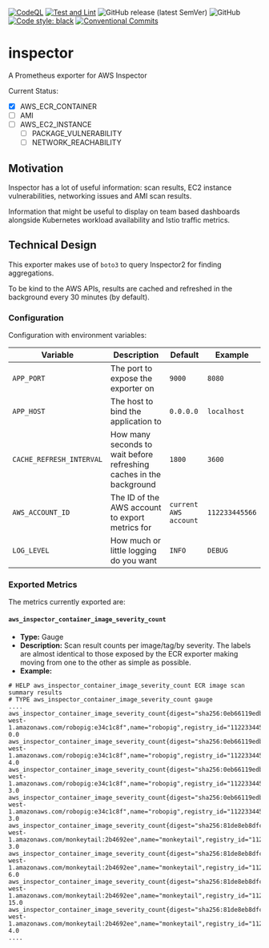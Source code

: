 [![CodeQL](https://github.com/aws-exporters/inspector/actions/workflows/codeql-analysis.yml/badge.svg)](https://github.com/aws-exporters/inspector/actions/workflows/codeql-analysis.yml)
[![Test and Lint](https://github.com/aws-exporters/inspector/actions/workflows/test-and-lint.yaml/badge.svg)](https://github.com/aws-exporters/inspector/actions/workflows/test-and-lint.yaml)
![GitHub release (latest SemVer)](https://img.shields.io/github/v/release/aws-exporters/inspector)
![GitHub](https://img.shields.io/github/license/aws-exporters/inspector)
[![Code style: black](https://img.shields.io/badge/code%20style-black-000000.svg)](https://github.com/psf/black)
[![Conventional Commits](https://img.shields.io/badge/Conventional%20Commits-1.0.0-yellow.svg)](https://conventionalcommits.org)

# inspector
A Prometheus exporter for AWS Inspector

Current Status:
- [x] AWS_ECR_CONTAINER
- [ ] AMI
- [ ] AWS_EC2_INSTANCE
  - [ ] PACKAGE_VULNERABILITY
  - [ ] NETWORK_REACHABILITY

## Motivation
Inspector has a lot of useful information: scan results, EC2 instance
vulnerabilities, networking issues and AMI scan results. 

Information that might be useful to display on team based dashboards alongside
Kubernetes workload availability and Istio traffic metrics.

## Technical Design
This exporter makes use of `boto3` to query Inspector2 for finding aggregations.

To be kind to the AWS APIs, results are cached and refreshed in the background every
30 minutes (by default).

### Configuration
Configuration with environment variables:

| Variable | Description | Default | Example |
| -------- | ----------- | ------- | ------- |
| `APP_PORT` | The port to expose the exporter on | `9000` | `8080` |
| `APP_HOST` | The host to bind the application to | `0.0.0.0` | `localhost` |
| `CACHE_REFRESH_INTERVAL` | How many seconds to wait before refreshing caches in the background | `1800` | `3600` |
| `AWS_ACCOUNT_ID` | The ID of the AWS account to export metrics for | `current AWS account` | `112233445566` |
| `LOG_LEVEL` | How much or little logging do you want | `INFO` | `DEBUG` |

### Exported Metrics
The metrics currently exported are:

#### `aws_inspector_container_image_severity_count`
- **Type:** Gauge
- **Description:** Scan result counts per image/tag/by severity. The labels are
  almost identical to those exposed by the ECR exporter making moving from one to
  the other as simple as possible.
- **Example:**
```
# HELP aws_inspector_container_image_severity_count ECR image scan summary results
# TYPE aws_inspector_container_image_severity_count gauge
....
aws_inspector_container_image_severity_count{digest="sha256:0eb66119edb5484e846acb68ce60b02fb69aed204fd3dedb5277f8add881fcdb",image="112233445566.dkr.ecr.eu-west-1.amazonaws.com/robopig:e34c1c8f",name="robopig",registry_id="112233445566",severity="CRITICAL",tag="e34c1c8f"} 0.0
aws_inspector_container_image_severity_count{digest="sha256:0eb66119edb5484e846acb68ce60b02fb69aed204fd3dedb5277f8add881fcdb",image="112233445566.dkr.ecr.eu-west-1.amazonaws.com/robopig:e34c1c8f",name="robopig",registry_id="112233445566",severity="HIGH",tag="e34c1c8f"} 4.0
aws_inspector_container_image_severity_count{digest="sha256:0eb66119edb5484e846acb68ce60b02fb69aed204fd3dedb5277f8add881fcdb",image="112233445566.dkr.ecr.eu-west-1.amazonaws.com/robopig:e34c1c8f",name="robopig",registry_id="112233445566",severity="MEDIUM",tag="e34c1c8f"} 3.0
aws_inspector_container_image_severity_count{digest="sha256:0eb66119edb5484e846acb68ce60b02fb69aed204fd3dedb5277f8add881fcdb",image="112233445566.dkr.ecr.eu-west-1.amazonaws.com/robopig:e34c1c8f",name="robopig",registry_id="112233445566",severity="LOW",tag="e34c1c8f"} 3.0
aws_inspector_container_image_severity_count{digest="sha256:81de8eb8dfcb38c28d6ca0a8e4c9ad27bedc72e523f96d93c7cc365e62be5147",image="112233445566.dkr.ecr.eu-west-1.amazonaws.com/monkeytail:2b4692ee",name="monkeytail",registry_id="112233445566",severity="CRITICAL",tag="2b4692ee"} 3.0
aws_inspector_container_image_severity_count{digest="sha256:81de8eb8dfcb38c28d6ca0a8e4c9ad27bedc72e523f96d93c7cc365e62be5147",image="112233445566.dkr.ecr.eu-west-1.amazonaws.com/monkeytail:2b4692ee",name="monkeytail",registry_id="112233445566",severity="HIGH",tag="2b4692ee"} 6.0
aws_inspector_container_image_severity_count{digest="sha256:81de8eb8dfcb38c28d6ca0a8e4c9ad27bedc72e523f96d93c7cc365e62be5147",image="112233445566.dkr.ecr.eu-west-1.amazonaws.com/monkeytail:2b4692ee",name="monkeytail",registry_id="112233445566",severity="MEDIUM",tag="2b4692ee"} 15.0
aws_inspector_container_image_severity_count{digest="sha256:81de8eb8dfcb38c28d6ca0a8e4c9ad27bedc72e523f96d93c7cc365e62be5147",image="112233445566.dkr.ecr.eu-west-1.amazonaws.com/monkeytail:2b4692ee",name="monkeytail",registry_id="112233445566",severity="LOW",tag="2b4692ee"} 4.0
....
```
